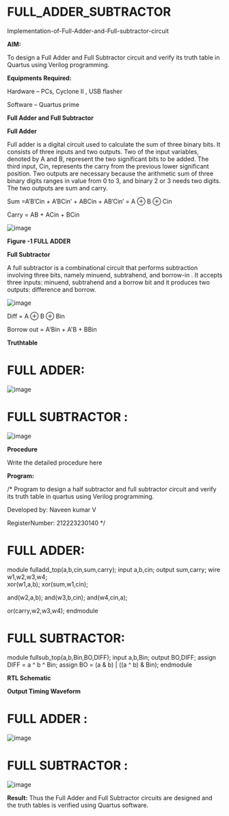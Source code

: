 # FULL_ADDER_SUBTRACTOR

Implementation-of-Full-Adder-and-Full-subtractor-circuit

**AIM:**

To design a Full Adder and Full Subtractor circuit and verify its truth table in Quartus using Verilog programming.

**Equipments Required:**

Hardware – PCs, Cyclone II , USB flasher

Software – Quartus prime

**Full Adder and Full Subtractor**

**Full Adder**

Full adder is a digital circuit used to calculate the sum of three binary bits. It consists of three inputs and two outputs. Two of the input variables, denoted by A and B, represent the two significant bits to be added. The third input, Cin, represents the carry from the previous lower significant position. Two outputs are necessary because the arithmetic sum of three binary digits ranges in value from 0 to 3, and binary 2 or 3 needs two digits. The two outputs are sum and carry.

Sum =A’B’Cin + A’BCin’ + ABCin + AB’Cin’ = A ⊕ B ⊕ Cin 

Carry = AB + ACin + BCin

![image](https://github.com/naavaneetha/FULL_ADDER_SUBTRACTOR/assets/154305477/0f30ba51-5ffb-4198-845f-18e054f675e7)

**Figure -1 FULL ADDER**

**Full Subtractor**

A full subtractor is a combinational circuit that performs subtraction involving three bits, namely minuend, subtrahend, and borrow-in . It accepts three inputs: minuend, subtrahend and a borrow bit and it produces two outputs: difference and borrow.

![image](https://github.com/naavaneetha/FULL_ADDER_SUBTRACTOR/assets/154305477/02b24f51-ab51-4304-9ad6-7b81ffc1ead5)

Diff = A ⊕ B ⊕ Bin 

Borrow out = A'Bin + A'B + BBin

**Truthtable**
# FULL ADDER:
![image](https://github.com/Renusri-Naraharasetty/FULL_ADDER_SUBTRACTOR/assets/146916363/4308a440-d4a2-4fe8-9711-774d8b3ce526)

# FULL SUBTRACTOR :

![image](https://github.com/Renusri-Naraharasetty/FULL_ADDER_SUBTRACTOR/assets/146916363/29667d48-1ca3-4ead-a5d4-b3d384ee38b4)


**Procedure**

Write the detailed procedure here

**Program:**

/* Program to design a half subtractor and full subtractor circuit and verify its truth table in quartus using Verilog programming. 

Developed by: Naveen kumar V

RegisterNumber: 212223230140
*/
# FULL ADDER:

module fulladd_top(a,b,cin,sum,carry);
input a,b,cin;
output sum,carry;
wire w1,w2,w3,w4;       
xor(w1,a,b);
xor(sum,w1,cin);        

and(w2,a,b);
and(w3,b,cin);
and(w4,cin,a);

or(carry,w2,w3,w4);
endmodule

# FULL SUBTRACTOR:

module fullsub_top(a,b,Bin,BO,DIFF);
input a,b,Bin;
output BO,DIFF;
assign DIFF = a ^ b ^ Bin;
  assign BO = (a & b) | ((a ^ b) & Bin);
endmodule


**RTL Schematic**

**Output Timing Waveform**

# FULL ADDER :

![image](https://github.com/Renusri-Naraharasetty/FULL_ADDER_SUBTRACTOR/assets/146916363/592af914-b3c0-4a92-89ab-0b9af0a243d2)

# FULL SUBTRACTOR :

![image](https://github.com/Renusri-Naraharasetty/FULL_ADDER_SUBTRACTOR/assets/146916363/5d7c44da-2f34-4340-a7ba-97a2ac5737e1)


**Result:**
Thus the Full Adder and Full Subtractor circuits are designed and the truth tables is verified using Quartus software.
